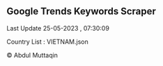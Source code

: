 

## Google Trends Keywords Scraper 
 
Last Update 25-05-2023 , 07:30:09

Country List :
VIETNAM.json



© Abdul Muttaqin 
